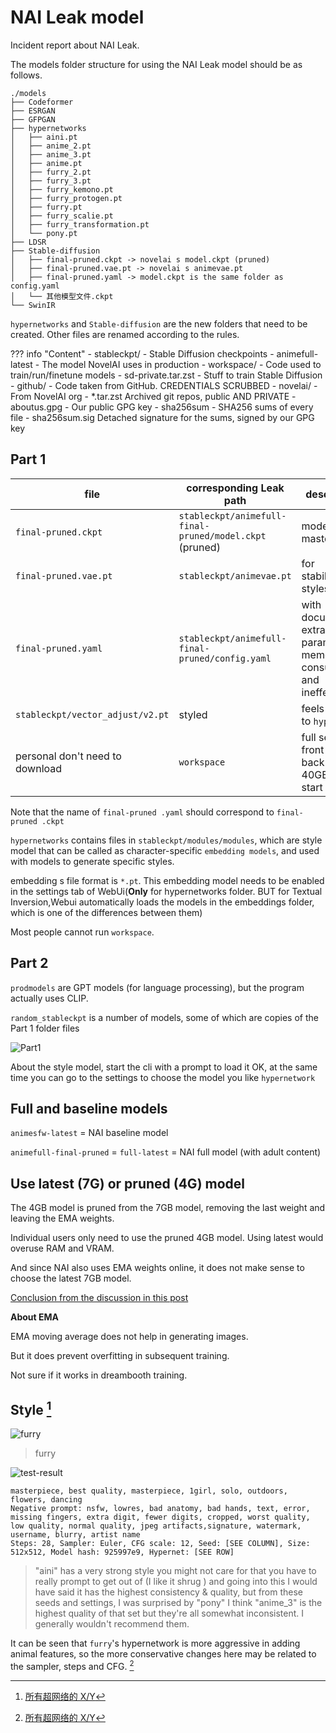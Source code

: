 # NAI Leak model

Incident report about NAI Leak.

The models folder structure for using the NAI Leak model should be as follows.


```
./models
├── Codeformer
├── ESRGAN
├── GFPGAN
├── hypernetworks
│   ├── aini.pt
│   ├── anime_2.pt
│   ├── anime_3.pt
│   ├── anime.pt
│   ├── furry_2.pt
│   ├── furry_3.pt
│   ├── furry_kemono.pt
│   ├── furry_protogen.pt
│   ├── furry.pt
│   ├── furry_scalie.pt
│   ├── furry_transformation.pt
│   └── pony.pt
├── LDSR
├── Stable-diffusion
│   ├── final-pruned.ckpt -> novelai s model.ckpt (pruned)
│   ├── final-pruned.vae.pt -> novelai s animevae.pt
│   ├── final-pruned.yaml -> model.ckpt is the same folder as config.yaml
│   └── 其他模型文件.ckpt
└── SwinIR
```

`hypernetworks` and `Stable-diffusion` are the new folders that need to be created. Other files are renamed according to the rules.

??? info "Content"
    - stableckpt/ - Stable Diffusion checkpoints
    - animefull-latest - The model NovelAI uses in production
    - workspace/ - Code used to train/run/finetune models
    - sd-private.tar.zst - Stuff to train Stable Diffusion
    - github/ - Code taken from GitHub. CREDENTIALS SCRUBBED
    - novelai/ - From NovelAI org
    - *.tar.zst Archived git repos, public AND PRIVATE
    - aboutus.gpg - Our public GPG key
    - sha256sum - SHA256 sums of every file
    - sha256sum.sig Detached signature for the sums, signed by our GPG key

## Part 1

|file|corresponding Leak path|description|
|----|---------|--------|
|`final-pruned.ckpt`|`stableckpt/animefull-final-pruned/model.ckpt` (pruned)|model master file|
|`final-pruned.vae.pt`|`stableckpt/animevae.pt`|for stabilization styles|
|`final-pruned.yaml`|`stableckpt/animefull-final-pruned/config.yaml`|with documenting extra parameters, memory consumption, and ineffective|
|`stableckpt/vector_adjust/v2.pt`|styled|feels inferior to `hypernet`|
|personal don't need to download|`workspace`|full set of front and back ends, 40GB only to start|

Note that the name of `final-pruned .yaml` should correspond to `final-pruned .ckpt`

`hypernetworks` contains files in `stableckpt/modules/modules`, which are style model that can be called as character-specific `embedding models`, and used with models to generate specific styles.

embedding s file format is `*.pt`. This embedding model needs to be enabled in the settings tab of WebUi(**Only** for hypernetworks folder. BUT for Textual Inversion,Webui automatically loads the models in the embeddings folder, which is one of the differences between them)

Most people cannot run `workspace`.


## Part 2

`prodmodels` are GPT models (for language processing), but the program actually uses CLIP.

`random_stableckpt` is a number of models, some of which are copies of the Part 1 folder files


![Part1](https://user-images.githubusercontent.com/75739606/197821809-7eed7776-9508-4c71-9b07-5f02e13290b2.jpg)
<!--
![Part1](https://raw.githubusercontent.com/sudoskys/StableDiffusionBook/main/resource/models.jpg)
-->

About the style model, start the cli with a prompt to load it OK, at the same time you can go to the settings to choose the model you like `hypernetwork`



## Full and baseline models

`animesfw-latest` = NAI baseline model

`animefull-final-pruned` = `full-latest` = NAI full model (with adult content)




## Use latest (7G) or pruned (4G) model

The 4GB model is pruned from the 7GB model, removing the last weight and leaving the EMA weights.

Individual users only need to use the pruned 4GB model. Using latest would overuse RAM and VRAM.

And since NAI also uses EMA weights online, it does not make sense to choose the latest 7GB model.

[Conclusion from the discussion in this post](https://github.com/AUTOMATIC1111/stable-diffusion-webui/discussions/2017#discussioncomment-3882551)




**About EMA**

EMA moving average does not help in generating images.

But it does prevent overfitting in subsequent training.

Not sure if it works in dreambooth training.



## Style [^5]


![furry](https://user-images.githubusercontent.com/474879/194965036-4c9f70ca-a32f-4f68-a9a1-17a827e8e61e.jpg)
>furry

![test-result](https://user-images.githubusercontent.com/115398132/194805364-95e523aa-4bec-4a88-9fe1-b3d39d2f2992.jpg)

```
masterpiece, best quality, masterpiece, 1girl, solo, outdoors, flowers, dancing
Negative prompt: nsfw, lowres, bad anatomy, bad hands, text, error, missing fingers, extra digit, fewer digits, cropped, worst quality, low quality, normal quality, jpeg artifacts,signature, watermark, username, blurry, artist name
Steps: 28, Sampler: Euler, CFG scale: 12, Seed: [SEE COLUMN], Size: 512x512, Model hash: 925997e9, Hypernet: [SEE ROW]
```

>"aini" has a very strong style you might not care for that you have to really prompt to get out of (I like it shrug ) and going into this I would have said it has the highest consistency & quality, but from these seeds and settings, I was surprised by "pony"
I think "anime_3" is the highest quality of that set but they're all somewhat inconsistent. I generally wouldn't recommend them.

It can be seen that `furry`'s hypernetwork is more aggressive in adding animal features, so the more conservative changes here may be related to the sampler, steps and CFG. [^5]

[^5]:[所有超网络的 X/Y](https://github.com/AUTOMATIC1111/stable-diffusion-webui/discussions/2017#discussioncomment-3836360)
